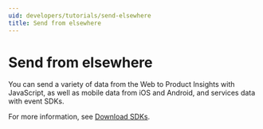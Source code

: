 ```yaml
---
uid: developers/tutorials/send-elsewhere
title: Send from elsewhere
---
```

# Send from elsewhere

You can send a variety of data from the Web to Product Insights with JavaScript, as well as mobile data from iOS and Android,
and services data with event SDKs. 

For more information, see [Download SDKs](../downloads/index.md).
